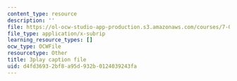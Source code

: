 ```yaml
---
content_type: resource
description: ''
file: https://ol-ocw-studio-app-production.s3.amazonaws.com/courses/7-01sc-fundamentals-of-biology-fall-2011/d4fd36932bf8a95d932b0124039243fa_2TL8rY9Rc_A.srt
file_type: application/x-subrip
learning_resource_types: []
ocw_type: OCWFile
resourcetype: Other
title: 3play caption file
uid: d4fd3693-2bf8-a95d-932b-0124039243fa
---
```

